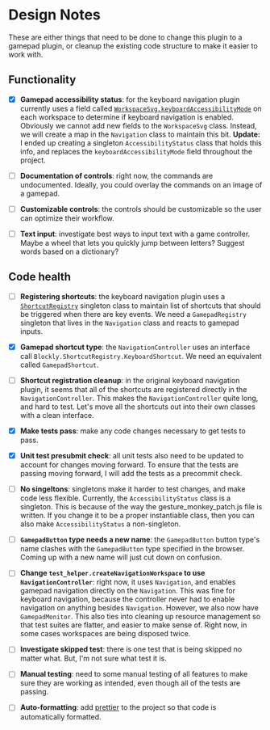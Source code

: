 # Design Notes

These are either things that need to be done to change this plugin to a gamepad
plugin, or cleanup the existing code structure to make it easier to work with.

## Functionality

- [x] **Gamepad accessibility status**: for the keyboard navigation plugin
  currently uses a field called
  [`WorkspaceSvg.keyboardAccessibilityMode`][keyboardAccessibilityMode] on each
  workspace to determine if keyboard navigation is enabled. Obviously we cannot
  add new fields to the `WorkspaceSvg` class. Instead, we will create a map in
  the `Navigation` class to maintain this bit. **Update:** I ended up creating a
  singleton `AccessibilityStatus` class that holds this info, and replaces the
  `keyboardAccessibilityMode` field throughout the project.

- [ ] **Documentation of controls**: right now, the commands are undocumented.
  Ideally, you could overlay the commands on an image of a gamepad.

- [ ] **Customizable controls**: the controls should be customizable so the user
  can optimize their workflow.

- [ ] **Text input**: investigate best ways to input text with a game
  controller. Maybe a wheel that lets you quickly jump between letters? Suggest
  words based on a dictionary?

## Code health

- [ ] **Registering shortcuts**: the keyboard navigation plugin uses a
  [`ShortcutRegistry`][ShortcutRegistry] singleton class to maintain list of
  shortcuts that should be triggered when there are key events. We need a
  `GamepadRegistry` singleton that lives in the `Navigation` class and reacts to
  gamepad inputs.

- [x] **Gamepad shortcut type**: the `NavigationController` uses an interface call
`Blockly.ShortcutRegistry.KeyboardShortcut`. We need an equivalent called
`GamepadShortcut`.

- [ ] **Shortcut registration cleanup**: in the original keyboard navigation
  plugin, it seems that all of the shortcuts are registered directly in the
  `NavigationController`. This makes the `NavigationController` quite long, and
  hard to test. Let's move all the shortcuts out into their own classes with a
  clean interface.

- [x] **Make tests pass**: make any code changes necessary to get tests to pass.

- [x] **Unit test presubmit check**: all unit tests also need to be updated to
  account for changes moving forward. To ensure that the tests are passing
  moving forward, I will add the tests as a precommit check.

- [ ] **No singeltons**: singletons make it harder to test changes, and make
  code less flexible. Currently, the `AccessibilityStatus` class is a singleton.
  This is because of the way the gesture_monkey_patch.js file is written. If you
  change it to be a proper instantiable class, then you can also make
  `AccessibilityStatus` a non-singleton.

- [ ] **`GamepadButton` type needs a new name**: the `GamepadButton` button
  type's name clashes with the `GamepadButton` type specified in the browser.
  Coming up with a new name will just cut down on confusion.

- [ ] **Change `test_helper.createNavigationWorkspace` to use
  `NavigationController`**: right now, it uses `Navigation`, and enables gamepad
  navigation directly on the `Navigation`. This was fine for keyboard
  navigation, because the controller never had to enable navigation on anything
  besides `Navigation`. However, we also now have `GamepadMonitor`. This also
  ties into cleaning up resource management so that test suites are flatter, and
  easier to make sense of. Right now, in some cases workspaces are being
  disposed twice.

- [ ] **Investigate skipped test**: there is one test that is being skipped no
  matter what. But, I'm not sure what test it is.

- [ ] **Manual testing**: need to some manual testing of all features to make
  sure they are working as intended, even though all of the tests are passing.

- [ ] **Auto-formatting**: add [prettier][prettier] to the project so that code
  is automatically formatted.

[keyboardAccessibilityMode]:https://developers.google.com/blockly/reference/js/Blockly.WorkspaceSvg#keyboardAccessibilityMode

[ShortcutRegistry]:https://developers.google.com/blockly/reference/js/Blockly.ShortcutRegistry

[prettier]:https://prettier.io/
